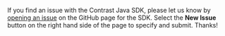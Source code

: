 <!--
title: "Reporting Issues with Contrast Java SDK"
description: "Reporting Issues with Contrast Java SDK"
tags: "troubleshoot Report Issues Github SDK Java"-->


If you find an issue with the Contrast Java SDK, please let us know by [opening an issue](https://github.com/Contrast-Security-OSS/contrast-sdk-java/issues) on the GitHub page for the SDK. Select the **New Issue** button on the right hand side of the page to specify and submit. Thanks!
